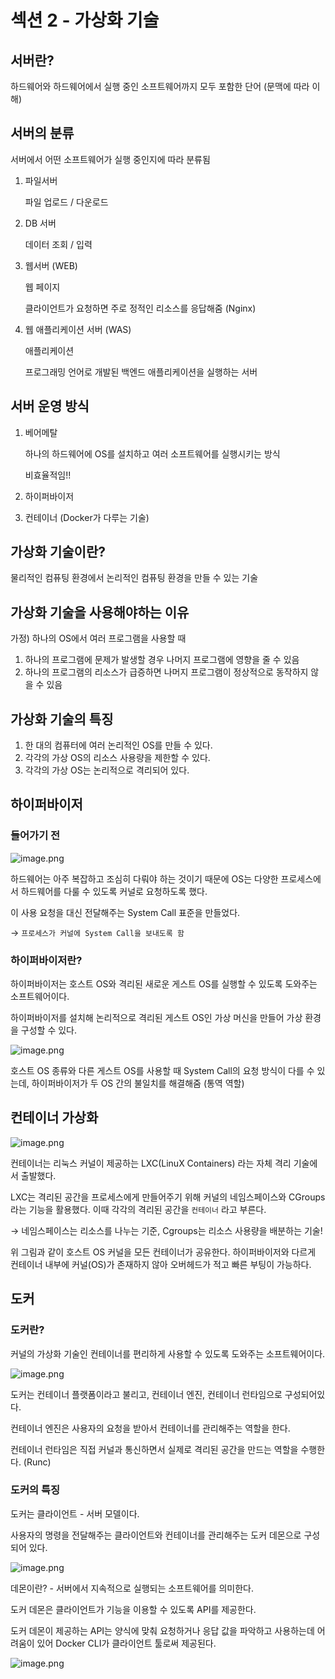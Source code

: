 # 섹션 2 - 가상화 기술

## 서버란?

하드웨어와 하드웨어에서 실행 중인 소프트웨어까지 모두 포함한 단어 (문맥에 따라 이해)

## 서버의 분류

서버에서 어떤 소프트웨어가 실행 중인지에 따라 분류됨

1. 파일서버
    
    파일 업로드 / 다운로드
    
2. DB 서버
    
    데이터 조회 / 입력
    
3. 웹서버 (WEB)
    
    웹 페이지
    
    클라이언트가 요청하면 주로 정적인 리소스를 응답해줌 (Nginx)
    
4. 웹 애플리케이션 서버 (WAS)
    
    애플리케이션
    
    프로그래밍 언어로 개발된 백엔드 애플리케이션을 실행하는 서버
    

## 서버 운영 방식

1. 베어메탈
    
    하나의 하드웨어에 OS를 설치하고 여러 소프트웨어를 실행시키는 방식
    
    비효율적임!!
    
2. 하이퍼바이저
3. 컨테이너 (Docker가 다루는 기술)

## 가상화 기술이란?

물리적인 컴퓨팅 환경에서 논리적인 컴퓨팅 환경을 만들 수 있는 기술

## 가상화 기술을 사용해야하는 이유

가정) 하나의 OS에서 여러 프로그램을 사용할 때

1. 하나의 프로그램에 문제가 발생할 경우 나머지 프로그램에 영향을 줄 수 있음
2. 하나의 프로그램의 리소스가 급증하면 나머지 프로그램이 정상적으로 동작하지 않을 수 있음

## 가상화 기술의 특징

1. 한 대의 컴퓨터에 여러 논리적인 OS를 만들 수 있다.
2. 각각의 가상 OS의 리소스 사용량을 제한할 수 있다.
3. 각각의 가상 OS는 논리적으로 격리되어 있다.

## 하이퍼바이저

### 들어가기 전

![image.png](%E1%84%89%E1%85%A6%E1%86%A8%E1%84%89%E1%85%A7%E1%86%AB%202%20-%20%E1%84%80%E1%85%A1%E1%84%89%E1%85%A1%E1%86%BC%E1%84%92%E1%85%AA%20%E1%84%80%E1%85%B5%E1%84%89%E1%85%AE%E1%86%AF%201acb96b19b26801891d9d908902d9a69/image.png)

하드웨어는 아주 복잡하고 조심히 다뤄야 하는 것이기 때문에 OS는 다양한 프로세스에서 하드웨어를 다룰 수 있도록 커널로 요청하도록 했다.

이 사용 요청을 대신 전달해주는 System Call 표준을 만들었다.

→ `프로세스가 커널에 System Call을 보내도록 함`

### 하이퍼바이저란?

하이퍼바이저는 호스트 OS와 격리된 새로운 게스트 OS를 실행할 수 있도록 도와주는 소프트웨어이다.

하이퍼바이저를 설치해 논리적으로 격리된 게스트 OS인 가상 머신을 만들어 가상 환경을 구성할 수 있다.

![image.png](%E1%84%89%E1%85%A6%E1%86%A8%E1%84%89%E1%85%A7%E1%86%AB%202%20-%20%E1%84%80%E1%85%A1%E1%84%89%E1%85%A1%E1%86%BC%E1%84%92%E1%85%AA%20%E1%84%80%E1%85%B5%E1%84%89%E1%85%AE%E1%86%AF%201acb96b19b26801891d9d908902d9a69/image%201.png)

호스트 OS 종류와 다른 게스트 OS를 사용할 때 System Call의 요청 방식이 다를 수 있는데, 하이퍼바이저가 두 OS 간의 불일치를 해결해줌 (통역 역할)

## 컨테이너 가상화

![image.png](%E1%84%89%E1%85%A6%E1%86%A8%E1%84%89%E1%85%A7%E1%86%AB%202%20-%20%E1%84%80%E1%85%A1%E1%84%89%E1%85%A1%E1%86%BC%E1%84%92%E1%85%AA%20%E1%84%80%E1%85%B5%E1%84%89%E1%85%AE%E1%86%AF%201acb96b19b26801891d9d908902d9a69/image%202.png)

컨테이너는 리눅스 커널이 제공하는 LXC(LinuX Containers) 라는 자체 격리 기술에서 출발했다.

LXC는 격리된 공간을 프로세스에게 만들어주기 위해 커널의 네임스페이스와 CGroups 라는 기능을 활용했다. 이때 각각의 격리된 공간을 `컨테이너` 라고 부른다.

→ 네임스페이스는 리소스를 나누는 기준, Cgroups는 리소스 사용량을 배분하는 기술!

위 그림과 같이 호스트 OS 커널을 모든 컨테이너가 공유한다. 하이퍼바이저와 다르게 컨테이너 내부에 커널(OS)가 존재하지 않아 오버헤드가 적고 빠른 부팅이 가능하다.

## 도커

### 도커란?

커널의 가상화 기술인 컨테이너를 편리하게 사용할 수 있도록 도와주는 소프트웨어이다.

![image.png](%E1%84%89%E1%85%A6%E1%86%A8%E1%84%89%E1%85%A7%E1%86%AB%202%20-%20%E1%84%80%E1%85%A1%E1%84%89%E1%85%A1%E1%86%BC%E1%84%92%E1%85%AA%20%E1%84%80%E1%85%B5%E1%84%89%E1%85%AE%E1%86%AF%201acb96b19b26801891d9d908902d9a69/image%203.png)

도커는 컨테이너 플랫폼이라고 불리고, 컨테이너 엔진, 컨테이너 런타임으로 구성되어있다.

컨테이너 엔진은 사용자의 요청을 받아서 컨테이너를 관리해주는 역할을 한다.

컨테이너 런타임은 직접 커널과 통신하면서 실제로 격리된 공간을 만드는 역할을 수행한다. (Runc)

### 도커의 특징

도커는 클라이언트 - 서버 모델이다.

사용자의 명령을 전달해주는 클라이언트와 컨테이너를 관리해주는 도커 데몬으로 구성되어 있다.

![image.png](%E1%84%89%E1%85%A6%E1%86%A8%E1%84%89%E1%85%A7%E1%86%AB%202%20-%20%E1%84%80%E1%85%A1%E1%84%89%E1%85%A1%E1%86%BC%E1%84%92%E1%85%AA%20%E1%84%80%E1%85%B5%E1%84%89%E1%85%AE%E1%86%AF%201acb96b19b26801891d9d908902d9a69/image%204.png)

데몬이란? - 서버에서 지속적으로 실행되는 소프트웨어를 의미한다.

도커 데몬은 클라이언트가 기능을 이용할 수 있도록 API를 제공한다.

도커 데몬이 제공하는 API는 양식에 맞춰 요청하거나 응답 값을 파악하고 사용하는데 어려움이 있어 Docker CLI가 클라이언트 툴로써 제공된다.

![image.png](%E1%84%89%E1%85%A6%E1%86%A8%E1%84%89%E1%85%A7%E1%86%AB%202%20-%20%E1%84%80%E1%85%A1%E1%84%89%E1%85%A1%E1%86%BC%E1%84%92%E1%85%AA%20%E1%84%80%E1%85%B5%E1%84%89%E1%85%AE%E1%86%AF%201acb96b19b26801891d9d908902d9a69/image%205.png)